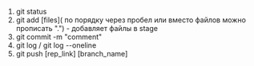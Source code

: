 1. git status
2. git add [files]( по порядку через пробел или вместо файлов можно прописать ".") - добавляет файлы в stage
3. git commit -m "comment"
4. git log / git log --oneline
5. git push [rep_link] [branch_name]

<!-- git push origin master -->
<!-- git reset удаляет файлы из промежуточной области (пункт 2) -->


<!-- git diff позволяет просмотреть файлы которые мы изменяли или добавляли -->

<!-- пример
 +    <h1>Test-GIT-2</h1> -->

 <!-- git reset --hard возвращает удаленные файлы(строки)(отменяет) -->

<!--
 ветки
master
develop
feature/main-page
feature/about-company -->

<!-- git checkout (имя ветки) переключение с одной ветки на другую -->